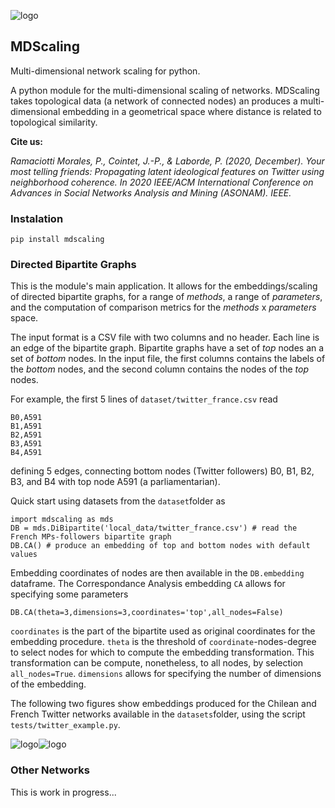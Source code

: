 ![logo](https://raw.githubusercontent.com/pedroramaciotti/MDScaling/master/docs/logo.png)

## MDScaling

Multi-dimensional network scaling for python.

A python module for the multi-dimensional scaling of networks. MDScaling takes topological data (a network of connected nodes) an produces a multi-dimensional embedding in a geometrical space where distance is related to topological similarity.

**Cite us:**

*Ramaciotti Morales, P., Cointet, J.-P., & Laborde, P. (2020, December). Your most telling friends: Propagating latent ideological features on Twitter using neighborhood coherence. In 2020 IEEE/ACM International Conference on Advances in Social Networks Analysis and Mining (ASONAM). IEEE.*

### Instalation

    pip install mdscaling

### Directed Bipartite Graphs

This is the module's main application. It allows for the embeddings/scaling of directed bipartite graphs, for a range of *methods*, a range of *parameters*, and the computation of comparison metrics for the *methods* x *parameters* space.

The input format is a CSV file with two columns and no header. Each line is an edge of the bipartite graph. Bipartite graphs have a set of *top* nodes an a set of *bottom* nodes. In the input file, the first columns contains the labels of the *bottom* nodes, and the second column contains the nodes of the *top* nodes.

For example, the first 5 lines of `dataset/twitter_france.csv` read

    B0,A591
    B1,A591
    B2,A591
    B3,A591
    B4,A591

defining 5 edges, connecting bottom nodes (Twitter followers) B0, B1, B2, B3, and B4 with top node A591 (a parliamentarian).

Quick start using datasets from the `dataset`folder as

    import mdscaling as mds
    DB = mds.DiBipartite('local_data/twitter_france.csv') # read the French MPs-followers bipartite graph
    DB.CA() # produce an embedding of top and bottom nodes with default values

Embedding coordinates of nodes are then available in the `DB.embedding` dataframe. The Correspondance Analysis embedding `CA` allows for specifying some parameters

    DB.CA(theta=3,dimensions=3,coordinates='top',all_nodes=False)

`coordinates` is the part of the bipartite used as original coordinates for the embedding procedure. `theta` is the threshold of `coordinate`-nodes-degree to select nodes for which to compute the embedding transformation. This transformation can be compute, nonetheless, to all nodes, by selection `all_nodes=True`. `dimensions` allows for specifying the number of dimensions of the embedding.

The following two figures show embeddings produced for the Chilean and French Twitter networks available in the `datasets`folder, using the script `tests/twitter_example.py`.


![logo](https://raw.githubusercontent.com/pedroramaciotti/MDScaling/master/datasets/twitter_chile.png)![logo](https://raw.githubusercontent.com/pedroramaciotti/MDScaling/master/datasets/twitter_france.png)


### Other Networks

This is work in progress...